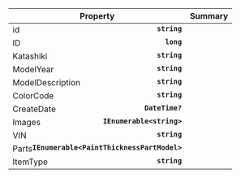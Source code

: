 
| Property | Summary |
|----------|---------|
| id <strong style='float: right;'>``string``</strong> |  |
| ID <strong style='float: right;'>``long``</strong> |  |
| Katashiki <strong style='float: right;'>``string``</strong> |  |
| ModelYear <strong style='float: right;'>``string``</strong> |  |
| ModelDescription <strong style='float: right;'>``string``</strong> |  |
| ColorCode <strong style='float: right;'>``string``</strong> |  |
| CreateDate <strong style='float: right;'>``DateTime?``</strong> |  |
| Images <strong style='float: right;'>``IEnumerable<string>``</strong> |  |
| VIN <strong style='float: right;'>``string``</strong> |  |
| Parts <strong style='float: right;'>``IEnumerable<PaintThicknessPartModel>``</strong> |  |
| ItemType <strong style='float: right;'>``string``</strong> |  |
